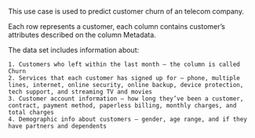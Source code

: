 This use case is used to predict customer churn of an telecom company.

Each row represents a customer, each column contains customer’s attributes described on the column Metadata.

The data set includes information about:

    1. Customers who left within the last month – the column is called Churn
    2. Services that each customer has signed up for – phone, multiple lines, internet, online security, online backup, device protection, tech support, and streaming TV and movies
    3. Customer account information – how long they’ve been a customer, contract, payment method, paperless billing, monthly charges, and total charges
    4. Demographic info about customers – gender, age range, and if they have partners and dependents
